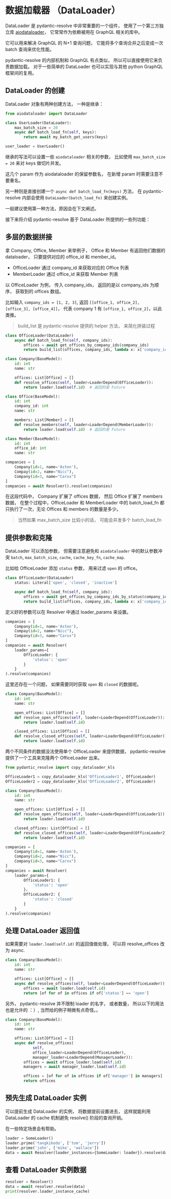 # 数据加载器 （DataLoader）

DataLoader 是 pydantic-resolve 中非常重要的一个组件， 使用了一个第三方独立库 [aiodataloader](https://github.com/syrusakbary/aiodataloader)， 它常常作为依赖被用在 GraphQL 相关的库中。

它可以用来解决 GraphQL 的 N+1 查询问题， 它能将多个查询合并之后变成一次 batch 查询来优化性能。

pydantic-resolve 的内部机制和 GraphQL 有点类似， 所以可以直接使用它来负责数据加载。 对于一些简单的 DataLoader 也可以实现与其他 python GraphQL 框架间的复用。

## DataLoader 的创建

DataLoader 对象有两种创建方法， 一种是继承：

```python
from aiodataloader import DataLoader

class UserLoader(DataLoader):
    max_batch_size = 20
    async def batch_load_fn(self, keys):
        return await my_batch_get_users(keys)

user_loader = UserLoader()
```

继承的写法可以设置一些 `aiodataloader` 相关的参数， 比如使用 `max_batch_size = 20` 来对 keys 做切片并发。

这几个 param 作为 aiodataloader 的保留参数名， 在新增 param 时需要注意不要重名。

另一种则是直接创建一个 `async def batch_load_fn(keys)` 方法， 在 pydantic-resolve 内部会使用 `DataLoader(batch_load_fn)` 来创建实例。

一般建议使用第一种方法，原因会在下文阐述。

接下来将介绍 pydantic-resolve 基于 DataLoader 所提供的一些列功能：

## 多层的数据拼接

拿 Company, Office, Member 来举例子， Office 和 Member 有返回他们数据的 dataloader， 只要提供对应的 office_id 和 member_id。

- OfficeLoader 通过 company_id 来获取对应的 Office 列表
- MemberLoader 通过 office_id 来获取 Member 列表

以 OfficeLoader 为例， 传入 company_ids， 返回的是以 company_ids 为顺序， 获取到的 offices 数组。

比如输入 `company_ids = [1, 2, 3]`, 返回 `[[office_1, office_2], [office_3], [office_4]]`， 代表 company 1 有 `[office_1, office_2]`，以此类推。

> build_list 是 pydantic-resolve 提供的 helper 方法， 来简化拼装过程

```python
class OfficeLoader(DataLoader)
    async def batch_load_fn(self, company_ids):
        offices = await get_offices_by_company_ids(company_ids)
        return build_list(offices, company_ids, lambda x: x['company_id'])  # 假定数据是 dict

class Company(BaseModel):
    id: int
    name: str

    offices: List[Office] = []
    def resolve_offices(self, loader=LoaderDepend(OfficeLoader)):
        return loader.load(self.id)  # 返回的是 Future

class Office(BaseModel):
    id: int
    company_id: int
    name: str

    members: List[Member] = []
    def resolve_members(self, loader=LoaderDepend(MemberLoader)):
        return loader.load(self.id)  # 返回的是 Future

class Member(BaseModel):
    id: int
    office_id: int
    name: str

companies = [
    Company(id=1, name='Aston'),
    Compay(id=2, name="Nicc"),
    Company(id=3, name="Carxx")
]
companies = await Resolver().resolve(companies)
```

在这段代码中， Company 扩展了 offices 数据， 然后 Office 扩展了 members 数据， 在整个过程中，OfficeLoader 和 MemberLoader 中的 batch_load_fn 都只执行了一次，无论 Offices 和 members 的数量是多少。

> 当然如果 max_batch_size 比较小的话， 可能会并发多个 batch_load_fn

## 提供参数和克隆

DataLoader 可以添加参数， 但需要注意避免和 `aiodataloader` 中的默认参数冲突 `batch`, `max_batch_size`, `cache`, `cache_key_fn`, `cache_map`.

比如给 OfficeLoader 添加 `status` 参数， 用来过滤 `open` 的 office。

```python
class OfficeLoader(DataLoader)
    status: Literal['open', 'closed', 'inactive']

    async def batch_load_fn(self, company_ids):
        offices = await get_offices_by_company_ids_by_status(company_ids, self.status)
        return build_list(offices, company_ids, lambda x: x['company_id'])
```

定义好的参数可以在 Resolver 中通过 loader_params 来设置。

```python
companies = [
    Company(id=1, name='Aston'),
    Compay(id=2, name="Nicc"),
    Company(id=3, name="Carxx")
]
companies = await Resolver(
    loader_params={
        OfficeLoader: {
            'status': 'open'
        }
    }
).resolve(companies)
```

这里还存在一个问题， 如果需要同时获取 `open` 和 `closed` 的数据呢。

```python
class Company(BaseModel):
    id: int
    name: str

    open_offices: List[Office] = []
    def resolve_open_offices(self, loader=LoaderDepend(OfficeLoader)):
        return loader.load(self.id)

    closed_offices: List[Office] = []
    def resolve_closed_offices(self, loader=LoaderDepend(OfficeLoader)):
        return loader.load(self.id)
```

两个不同条件的数据没法使用单个 OfficeLoader 来提供数据， pydantic-resolve 提供了一个工具来克隆两个 OfficeLoader 出来。

```python
from pydantic_resolve import copy_dataloader_kls

OfficeLoader1 = copy_dataloader_kls('OfficeLoader1', OfficeLoader)
OfficeLoader2 = copy_dataloader_kls('OfficeLoader2', OfficeLoader)

class Company(BaseModel):
    id: int
    name: str

    open_offices: List[Office] = []
    def resolve_open_offices(self, loader=LoaderDepend(OfficeLoader1)):
        return loader.load(self.id)

    closed_offices: List[Office] = []
    def resolve_closed_offices(self, loader=LoaderDepend(OfficeLoader2)):
        return loader.load(self.id)

companies = [
    Company(id=1, name='Aston'),
    Company(id=2, name="Nicc"),
    Company(id=3, name="Carxx")
]
companies = await Resolver(
    loader_params={
        OfficeLoader1: {
            'status': 'open'
        }，
        OfficeLoader2: {
            'status': 'closed'
        }
    }
).resolve(companies)
```

## 处理 DataLoader 返回值

如果需要对 `loader.load(self.id)` 的返回值做处理， 可以将 resolve_offices 改为 async.

```python
class Company(BaseModel):
    id: int
    name: str

    offices: List[Office] = []
    async def resolve_offices(self, loader=LoaderDepend(OfficeLoader)):
        offices = await loader.load(self.id)
        return [of for of in offices if of['status'] == 'open']
```

另外， pydantic-resolve 并不限制 loader 的名字， 或者数量， 所以以下的用法也是允许的 ：）, 当然给的例子稍微有点奇怪。。

```python
class Company(BaseModel):
    id: int
    name: str

    offices: List[Office] = []
    async def resolve_offices(
            self,
            office_loader=LoaderDepend(OfficeLoader),
            manager_loader=LoaderDepend(ManagerLoader)):
        offices = await office_loader.load(self.id)
        managers = await manager_loader.load(self.id)

        offices = [of for of in offices if of['manager'] in managers]
        return offices
```

## 预先生成 DataLoader 实例

可以提前生成 DataLoader 的实例， 将数据提前设置进去， 这样就能利用 DataLoader 的 cache 机制避免 resolve() 阶段的查询开销。

在一些特定场景会有帮助。

```python
loader = SomeLoader()
loader.prime('tangkikodo', ['tom', 'jerry'])
loader.prime('john', ['mike', 'wallace'])
data = await Resolver(loader_instances={SomeLoader: loader}).resolve(data)
```

## 查看 DataLoader 实例数据

```python
resolver = Resolver()
data = await resolver.resolve(data)
print(resolver.loader_instance_cache)
```

